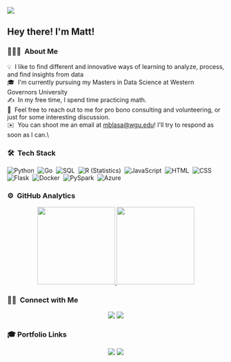 ![](https://res.cloudinary.com/makotoevo/image/upload/v1606155357/0_wwyo3a.jpg?raw=true)



<h2>Hey there! I'm Matt!</h2>

<!-- ## 👋 &nbsp;Hey there! I'm Matt -->

### 👨🏻‍💻 &nbsp;About Me

💡 &nbsp;I like to find different and innovative ways of learning to analyze, process, and find insights from data\
🎓 &nbsp;I'm currently pursuing my Masters in Data Science at Western Governors University \
✍️ &nbsp;In my free time, I spend time practicing math.\
💬 &nbsp;Feel free to reach out to me for pro bono consulting and volunteering, or just for some interesting discussion.\
✉️ &nbsp;You can shoot me an email at mblasa@wgu.edu! I'll try to respond as soon as I can.\


### 🛠 &nbsp;Tech Stack

![Python](https://img.shields.io/badge/-Python-05122A?style=flat&logo=python)&nbsp;
![Go](https://img.shields.io/badge/-Go-05122A?style=flat&logo=go)&nbsp;
![SQL](https://img.shields.io/badge/-SQL-05122A?style=flat&logo=SQL)&nbsp;
![R (Statistics)](https://img.shields.io/badge/-R-05122A?style=flat&logo=R&logoColor=276DC3)&nbsp;
![JavaScript](https://img.shields.io/badge/-JavaScript-05122A?style=flat&logo=javascript)&nbsp;
![HTML](https://img.shields.io/badge/-HTML-05122A?style=flat&logo=HTML5)&nbsp;
![CSS](https://img.shields.io/badge/-CSS-05122A?style=flat&logo=CSS3&logoColor=1572B6)&nbsp;
![Flask](https://img.shields.io/badge/-Flask-05122A?style=flat&logo=flask)&nbsp;
![Docker](https://img.shields.io/badge/-Docker-05122A?style=flat&logo=docker)&nbsp;
![PySpark](https://img.shields.io/badge/-PySpark-05122A?style=flat&logo=spark)&nbsp;
![Azure](https://img.shields.io/badge/-Azure-05122A?style=flat&logo=azure)&nbsp;


### ⚙️ &nbsp;GitHub Analytics

<p align="center">
<a href="https://github.com/mattblasa">
  <img height="180em" src="https://github-readme-stats-eight-theta.vercel.app/api?username=mattblasa&show_icons=true&theme=algolia&include_all_commits=true&count_private=true"/>
  <img height="180em" src="https://github-readme-stats-eight-theta.vercel.app/api/top-langs/?username=mattblasa&layout=compact&langs_count=8&theme=algolia"/>
</a>
</p>

### 🤝🏻 &nbsp;Connect with Me

<p align="center">
<a href="https://linkedin.com/in/mattblasa"><img src="https://img.shields.io/badge/-Matthew%20Blasa-0077B5?style=flat&logo=Linkedin&logoColor=white"/></a>
<a href="mailto:mblasa@wgu.edu"><img src="https://img.shields.io/badge/-mblasa@wgu.edu-D14836?style=flat&logo=Gmail&logoColor=white"/></a>
</p>

### 🎓 Portfolio Links
<p align="center">
<a href="https://mattblasa.github.io"><img src="https://img.shields.io/badge/-mattblasa.github.io-3423A6?style=flat&logo=Google-Chrome&logoColor=white"/></a>
<a href="https://public.tableau.com/profile/mblasa#!/"><img src="https://img.shields.io/badge/-Tableau%20Portfolio-9cf"/></a>
</p>
